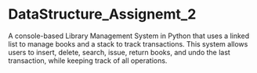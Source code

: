 # DataStructure_Assignemt_2
A console-based Library Management System in Python that uses a linked list to manage books and a stack to track transactions. This system allows users to insert, delete, search, issue, return books, and undo the last transaction, while keeping track of all operations.
